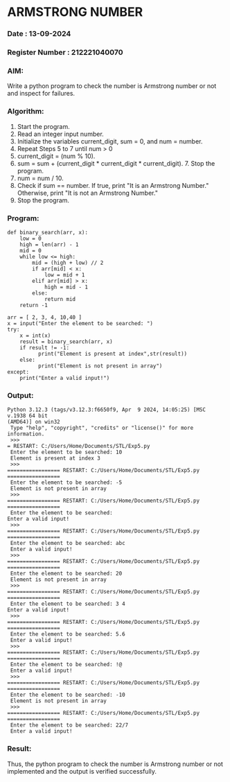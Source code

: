 # ARMSTRONG NUMBER
### Date : 13-09-2024
### Register Number : 212221040070
### AIM: 
Write a python program to check the number is Armstrong number or not and inspect for failures.

### Algorithm:

1.  Start the program.
2.	Read an integer input number.
3.	Initialize the variables current_digit, sum = 0, and num = number.
4.	Repeat Steps 5 to 7 until num > 0
5.	current_digit = (num % 10).
6.	sum = sum + (current_digit * current_digit * current_digit). 7. Stop the program.
7.	num = num / 10.
8.	Check if sum == number. If true, print "It is an Armstrong Number." Otherwise, print "It is not an Armstrong Number."
9.	Stop the program.

### Program:
```
def binary_search(arr, x):
    low = 0 
    high = len(arr) - 1
    mid = 0 
    while low <= high:
        mid = (high + low) // 2
        if arr[mid] < x:
            low = mid + 1
        elif arr[mid] > x:
            high = mid - 1
        else:
            return mid
    return -1 
 
arr = [ 2, 3, 4, 10,40 ] 
x = input("Enter the element to be searched: ") 
try: 
    x = int(x) 
    result = binary_search(arr, x)  
    if result != -1: 
          print("Element is present at index",str(result)) 
    else: 
          print("Element is not present in array") 
except: 
    print("Enter a valid input!")
```












### Output:

```
Python 3.12.3 (tags/v3.12.3:f6650f9, Apr  9 2024, 14:05:25) [MSC v.1938 64 bit 
(AMD64)] on win32
 Type "help", "copyright", "credits" or "license()" for more information.
 >>> 
= RESTART: C:/Users/Home/Documents/STL/Exp5.py
 Enter the element to be searched: 10
 Element is present at index 3
 >>> 
================= RESTART: C:/Users/Home/Documents/STL/Exp5.py =================
 Enter the element to be searched: -5
 Element is not present in array
 >>> 
================= RESTART: C:/Users/Home/Documents/STL/Exp5.py =================
 Enter the element to be searched: 
Enter a valid input!
 >>> 
================= RESTART: C:/Users/Home/Documents/STL/Exp5.py =================
 Enter the element to be searched: abc
 Enter a valid input!
 >>> 
================= RESTART: C:/Users/Home/Documents/STL/Exp5.py =================
 Enter the element to be searched: 20
 Element is not present in array
 >>> 
================= RESTART: C:/Users/Home/Documents/STL/Exp5.py =================
 Enter the element to be searched: 3 4 
Enter a valid input!
 >>> 
================= RESTART: C:/Users/Home/Documents/STL/Exp5.py =================
 Enter the element to be searched: 5.6
 Enter a valid input!
 >>> 
================= RESTART: C:/Users/Home/Documents/STL/Exp5.py =================
 Enter the element to be searched: !@
 Enter a valid input!
 >>> 
================= RESTART: C:/Users/Home/Documents/STL/Exp5.py =================
 Enter the element to be searched: -10
 Element is not present in array
 >>> 
================= RESTART: C:/Users/Home/Documents/STL/Exp5.py =================
 Enter the element to be searched: 22/7
 Enter a valid input!
```

### Result:
Thus, the python program to check the number is Armstrong number or not implemented and the output is verified successfully.

